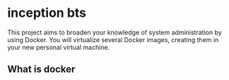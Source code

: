 # inception bts
This project aims to broaden your knowledge of system administration by using Docker. You will virtualize several Docker images, creating them in your new personal virtual machine.
## What is docker
